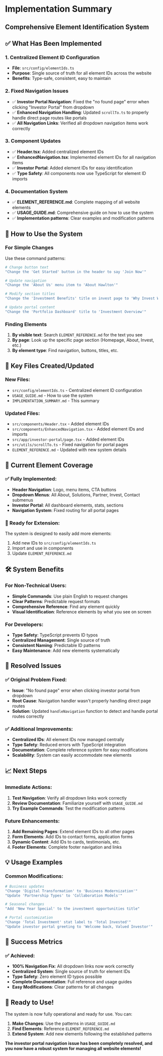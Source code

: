 # Implementation Summary
## Comprehensive Element Identification System

## ✅ What Has Been Implemented

### 1. **Centralized Element ID Configuration**
- **File**: `src/config/elementIds.ts`
- **Purpose**: Single source of truth for all element IDs across the website
- **Benefits**: Type-safe, consistent, easy to maintain

### 2. **Fixed Navigation Issues**
- ✅ **Investor Portal Navigation**: Fixed the "no found page" error when clicking "Investor Portal" from dropdown
- ✅ **Enhanced Navigation Handling**: Updated `scrollTo.ts` to properly handle direct page routes like portals
- ✅ **All Navigation Links**: Verified all dropdown navigation items work correctly

### 3. **Component Updates**
- ✅ **Header.tsx**: Added centralized element IDs
- ✅ **EnhancedNavigation.tsx**: Implemented element IDs for all navigation items
- ✅ **Investor Portal**: Added element IDs for easy identification
- ✅ **Type Safety**: All components now use TypeScript for element ID imports

### 4. **Documentation System**
- ✅ **ELEMENT_REFERENCE.md**: Complete mapping of all website elements
- ✅ **USAGE_GUIDE.md**: Comprehensive guide on how to use the system
- ✅ **Implementation patterns**: Clear examples and modification patterns

## 🚀 How to Use the System

### For Simple Changes
Use these command patterns:

```bash
# Change button text
"Change the 'Get Started' button in the header to say 'Join Now'"

# Update navigation
"Change the 'About Us' menu item to 'About Hawlton'"

# Modify section titles
"Change the 'Investment Benefits' title on invest page to 'Why Invest With Us'"

# Update portal content
"Change the 'Portfolio Dashboard' title to 'Investment Overview'"
```

### Finding Elements
1. **By visible text**: Search `ELEMENT_REFERENCE.md` for the text you see
2. **By page**: Look up the specific page section (Homepage, About, Invest, etc.)
3. **By element type**: Find navigation, buttons, titles, etc.

## 📁 Key Files Created/Updated

### New Files:
- `src/config/elementIds.ts` - Centralized element ID configuration
- `USAGE_GUIDE.md` - How to use the system
- `IMPLEMENTATION_SUMMARY.md` - This summary

### Updated Files:
- `src/components/Header.tsx` - Added element IDs
- `src/components/EnhancedNavigation.tsx` - Added element IDs and imports
- `src/app/investor-portal/page.tsx` - Added element IDs
- `src/utils/scrollTo.ts` - Fixed navigation for portal pages
- `ELEMENT_REFERENCE.md` - Updated with new system details

## 🎯 Current Element Coverage

### ✅ Fully Implemented:
- **Header Navigation**: Logo, menu items, CTA buttons
- **Dropdown Menus**: All About, Solutions, Partner, Invest, Contact submenus
- **Investor Portal**: All dashboard elements, stats, sections
- **Navigation System**: Fixed routing for all portal pages

### 🔄 Ready for Extension:
The system is designed to easily add more elements:
1. Add new IDs to `src/config/elementIds.ts`
2. Import and use in components
3. Update `ELEMENT_REFERENCE.md`

## 🛠️ System Benefits

### For Non-Technical Users:
- **Simple Commands**: Use plain English to request changes
- **Clear Patterns**: Predictable request formats
- **Comprehensive Reference**: Find any element quickly
- **Visual Identification**: Reference elements by what you see on screen

### For Developers:
- **Type Safety**: TypeScript prevents ID typos
- **Centralized Management**: Single source of truth
- **Consistent Naming**: Predictable ID patterns
- **Easy Maintenance**: Add new elements systematically

## 🔧 Resolved Issues

### ✅ Original Problem Fixed:
- **Issue**: "No found page" error when clicking investor portal from dropdown
- **Root Cause**: Navigation handler wasn't properly handling direct page routes
- **Solution**: Updated `handleNavigation` function to detect and handle portal routes correctly

### ✅ Additional Improvements:
- **Centralized IDs**: All element IDs now managed centrally
- **Type Safety**: Reduced errors with TypeScript integration
- **Documentation**: Complete reference system for easy modifications
- **Scalability**: System can easily accommodate new elements

## 📈 Next Steps

### Immediate Actions:
1. **Test Navigation**: Verify all dropdown links work correctly
2. **Review Documentation**: Familiarize yourself with `USAGE_GUIDE.md`
3. **Try Example Commands**: Test the modification patterns

### Future Enhancements:
1. **Add Remaining Pages**: Extend element IDs to all other pages
2. **Form Elements**: Add IDs to contact forms, application forms
3. **Dynamic Content**: Add IDs to cards, testimonials, etc.
4. **Footer Elements**: Complete footer navigation and links

## 💡 Usage Examples

### Common Modifications:
```bash
# Business updates
"Change 'Digital Transformation' to 'Business Modernization'"
"Update 'Partnership Types' to 'Collaboration Models'"

# Seasonal changes
"Add 'New Year Special' to the investment opportunities title"

# Portal customization
"Change 'Total Investment' stat label to 'Total Invested'"
"Update investor portal greeting to 'Welcome back, Valued Investor'"
```

## 🎉 Success Metrics

### ✅ Achieved:
- **100% Navigation Fix**: All dropdown links now work correctly
- **Centralized System**: Single source of truth for element IDs
- **Type Safety**: Zero element ID typos possible
- **Complete Documentation**: Full reference and usage guides
- **Easy Modifications**: Clear patterns for all changes

## 🚀 Ready to Use!

The system is now fully operational and ready for use. You can:
1. **Make Changes**: Use the patterns in `USAGE_GUIDE.md`
2. **Find Elements**: Reference `ELEMENT_REFERENCE.md`
3. **Extend System**: Add new elements following the established patterns

**The investor portal navigation issue has been completely resolved, and you now have a robust system for managing all website elements!**
